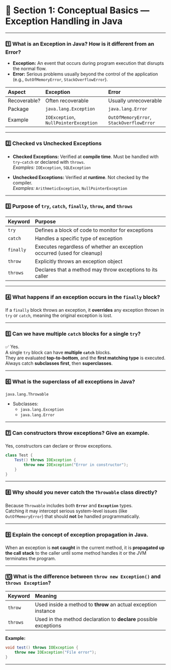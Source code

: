 # 🎯 Section 1: Conceptual Basics — Exception Handling in Java

---

### 1️⃣ What is an Exception in Java? How is it different from an Error?

- **Exception:** An event that occurs during program execution that disrupts the normal flow.  
- **Error:** Serious problems usually beyond the control of the application (e.g., `OutOfMemoryError`, `StackOverflowError`).

| Aspect | Exception | Error |
|:--|:--|:--|
| Recoverable? | Often recoverable | Usually unrecoverable |
| Package | `java.lang.Exception` | `java.lang.Error` |
| Example | `IOException`, `NullPointerException` | `OutOfMemoryError`, `StackOverflowError` |

---

### 2️⃣ Checked vs Unchecked Exceptions

- **Checked Exceptions:** Verified at **compile time**. Must be handled with `try–catch` or declared with `throws`.  
  *Examples:* `IOException`, `SQLException`

- **Unchecked Exceptions:** Verified at **runtime**. Not checked by the compiler.  
  *Examples:* `ArithmeticException`, `NullPointerException`

---

### 3️⃣ Purpose of `try`, `catch`, `finally`, `throw`, and `throws`

| Keyword | Purpose |
|:--|:--|
| `try` | Defines a block of code to monitor for exceptions |
| `catch` | Handles a specific type of exception |
| `finally` | Executes regardless of whether an exception occurred (used for cleanup) |
| `throw` | Explicitly throws an exception object |
| `throws` | Declares that a method may throw exceptions to its caller |

---

### 4️⃣ What happens if an exception occurs in the `finally` block?

If a `finally` block throws an exception, it **overrides** any exception thrown in `try` or `catch`, meaning the original exception is lost.

---

### 5️⃣ Can we have multiple `catch` blocks for a single `try`?

✅ Yes.  
A single `try` block can have **multiple `catch`** blocks.  
They are evaluated **top-to-bottom**, and the **first matching type** is executed.  
Always catch **subclasses first**, then **superclasses**.

---

### 6️⃣ What is the superclass of all exceptions in Java?

`java.lang.Throwable`

- Subclasses:  
  - `java.lang.Exception`  
  - `java.lang.Error`

---

### 7️⃣ Can constructors throw exceptions? Give an example.

Yes, constructors can declare or throw exceptions.

```java
class Test {
    Test() throws IOException {
        throw new IOException("Error in constructor");
    }
}
```

---

### 8️⃣ Why should you never catch the `Throwable` class directly?

Because `Throwable` includes both **`Error`** and **`Exception`** types.  
Catching it may intercept serious system-level issues (like `OutOfMemoryError`) that should **not** be handled programmatically.

---

### 9️⃣ Explain the concept of exception propagation in Java.

When an exception is **not caught** in the current method, it is **propagated up the call stack** to the caller until some method handles it or the JVM terminates the program.

---

### 🔟 What is the difference between `throw new Exception()` and `throws Exception`?

| Keyword | Meaning |
|:--|:--|
| `throw` | Used inside a method to **throw** an actual exception instance |
| `throws` | Used in the method declaration to **declare** possible exceptions |

**Example:**
```java
void test() throws IOException {
    throw new IOException("File error");
}
```

---

